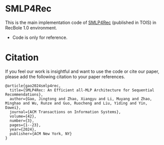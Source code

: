 # SMLP4Rec
This is the main implementation code of [SMLP4Rec](https://dl.acm.org/doi/abs/10.1145/3637871) (published in TOIS) in RecBole 1.0 environment. 
- Code is only for reference.

# Citation
If you feel our work is insightful and want to use the code or cite our paper, please add the following citation to your paper references.

```
@article{gao2024smlp4rec,
  title={SMLP4Rec: An Efficient all-MLP Architecture for Sequential Recommendations},
  author={Gao, Jingtong and Zhao, Xiangyu and Li, Muyang and Zhao, Minghao and Wu, Runze and Guo, Ruocheng and Liu, Yiding and Yin, Dawei},
  journal={ACM Transactions on Information Systems},
  volume={42},
  number={3},
  pages={1--23},
  year={2024},
  publisher={ACM New York, NY}
}
```


